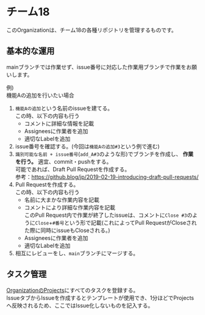# チーム18

このOrganizationは、チーム18の各種リポジトリを管理するものです。

## 基本的な運用

mainブランチでは作業せず、issue番号に対応した作業用ブランチで作業をお願いします。

例)  
機能Aの追加を行いたい場合

1. `機能Aの追加`という名前のissueを建てる。  
この時、以下の内容も行う  
    - コメントに詳細な情報を記載
    - Assigneesに作業者を追加
    - 適切なLabelを追加
1. issue番号を確認する。(今回は`機能Aの追加#3`という例で進む)
1. `識別可能な名前 + issue番号`(`add_A#3`のような形)でブランチを作成し、 **作業を行う。** 適宜、commit・pushをする。  
可能であれば、Draft Pull Requestを作成する。  
参考：https://github.blog/jp/2019-02-19-introducing-draft-pull-requests/
1. Pull Requestを作成する。  
この時、以下の内容も行う  
    - 名前に大まかな作業内容を記載
    - コメントにより詳細な作業内容を記載  
    このPull Request内で作業が終了したissueは、コメントに`Close #3`のように`Close`+`#番号`という形で記載(これによってPull RequestがCloseされた際に同時にissueもCloseされる。)
    - Assigneesに作業者を追加
    - 適切なLabelを追加
1. 相互にレビューをし、`main`ブランチにマージする。

## タスク管理

[OrganizationのProjects](https://github.com/orgs/YHU-team18/projects/1)にすべてのタスクを登録する。  
IssueタブからIssueを作成するとテンプレートが使用でき、1分ほどでProjectsへ反映されるため、ここではIssue化しないものを記入する。
